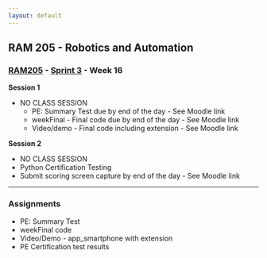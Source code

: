 ```yaml
---
layout: default
---
```


## RAM 205 - Robotics and Automation

### [RAM205](../../) - [Sprint 3](../) - Week 16


**Session 1**
- NO CLASS SESSION
  - PE: Summary Test due by end of the day - See Moodle link
  - weekFinal - Final code due by end of the day - See Moodle link
  - Video/demo - Final code including extension - See Moodle link
  
**Session 2**
- NO CLASS SESSION
- Python Certification Testing
- Submit scoring screen capture by end of the day - See Moodle link

---

### Assignments

- PE: Summary Test
- weekFinal code
- Video/Demo - app_smartphone with extension
- PE Certification test results
